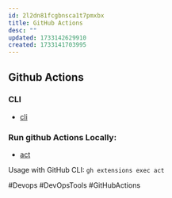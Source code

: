 ```yaml
---
id: 2l2dn81fcgbnsca1t7pmxbx
title: GitHub Actions
desc: ""
updated: 1733142629910
created: 1733141703995
---
```


## Github Actions

### CLI

- [cli](https://github.com/cli/cli)

### Run github Actions Locally:

- [act](https://github.com/nektos/act)

Usage with GitHub CLI: `gh extensions exec act`

#Devops #DevOpsTools #GitHubActions
